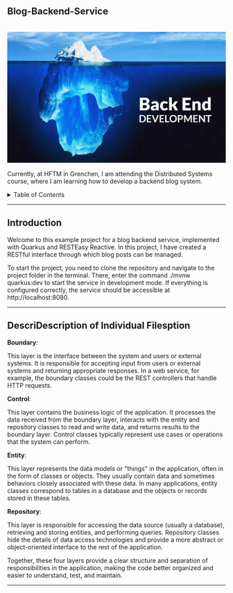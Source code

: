 ## Blog-Backend-Service

<br />
<div align="center"> 
<img src="src/main/resources/backend-development.jpeg" alt="Logo">
</div>

Currently, at HFTM in Grenchen, I am attending the Distributed Systems course, where I am learning how to develop a backend blog system.

<!-- Table of Contents -->
<details>
  <summary><bold>Table of Contents<bold></summary>
  <ol>
    <li><a href="#Introduction">Introduction</a></li>
    <li><a href="#Description of Individual Files">Description of Individual Files</a></li>

  </ol>
</details>

 -------------------------------------------------------------------------------------------------------
 ## Introduction


Welcome to this example project for a blog backend service, implemented with Quarkus and RESTEasy Reactive. In this project, I have created a RESTful interface through which blog posts can be managed.

To start the project, you need to clone the repository and navigate to the project folder in the terminal. There, enter the command ./mvnw quarkus:dev to start the service in development mode. If everything is configured correctly, the service should be accessible at http://localhost:8080.

 -------------------------------------------------------------------------------------------------------
 ## DescriDescription of Individual Filesption

 **Boundary**: 

 This layer is the interface between the system and users or external systems. It is responsible for accepting input from users or external systems and returning appropriate responses. In a web service, for example, the boundary classes could be the REST controllers that handle HTTP requests.

**Control**: 

This layer contains the business logic of the application. It processes the data received from the boundary layer, interacts with the entity and repository classes to read and write data, and returns results to the boundary layer. Control classes typically represent use cases or operations that the system can perform.

**Entity**:

This layer represents the data models or "things" in the application, often in the form of classes or objects. They usually contain data and sometimes behaviors closely associated with these data. In many applications, entity classes correspond to tables in a database and the objects or records stored in these tables.

**Repository**:

This layer is responsible for accessing the data source (usually a database), retrieving and storing entities, and performing queries. Repository classes hide the details of data access technologies and provide a more abstract or object-oriented interface to the rest of the application.

Together, these four layers provide a clear structure and separation of responsibilities in the application, making the code better organized and easier to understand, test, and maintain.

 -------------------------------------------------------------------------------------------------------